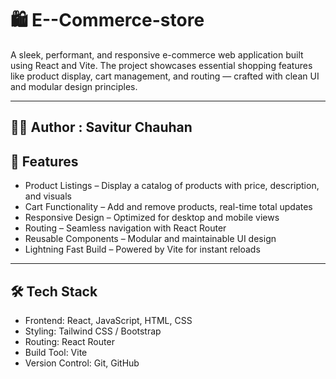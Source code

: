 # 🛍️ E--Commerce-store

A sleek, performant, and responsive e-commerce web application built using React and Vite. The project showcases essential shopping features like product display, cart management, and routing — crafted with clean UI and modular design principles.

---
## 🙋‍♂️ Author : Savitur Chauhan  
 

## 🌟 Features

- Product Listings – Display a catalog of products with price, description, and visuals
- Cart Functionality – Add and remove products, real-time total updates
- Responsive Design – Optimized for desktop and mobile views
- Routing – Seamless navigation with React Router
- Reusable Components – Modular and maintainable UI design
- Lightning Fast Build – Powered by Vite for instant reloads

---

## 🛠️ Tech Stack

- Frontend: React, JavaScript, HTML, CSS  
- Styling: Tailwind CSS / Bootstrap  
- Routing: React Router  
- Build Tool: Vite  
- Version Control: Git, GitHub


